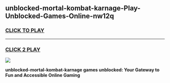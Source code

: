 
## unblocked-mortal-kombat-karnage-Play-Unblocked-Games-Online-nw12q
<h3>
<a href="https://premium76.site?title=unblocked-mortal-kombat-karnage&ref=25A">CLICK TO PLAY</a></h3>
<hr>

<h3>
<a href="https://premium76.site?title=unblocked-mortal-kombat-karnage&ref=25A">CLICK 2 PLAY</a>
  
</h3>

<a href="https://premium76.site?title=unblocked-mortal-kombat-karnage&ref=25A"><img src="https://clearcache.store/games.png"></a>


**unblocked-mortal-kombat-karnage games unblocked: Your Gateway to Fun and Accessible Online Gaming**
